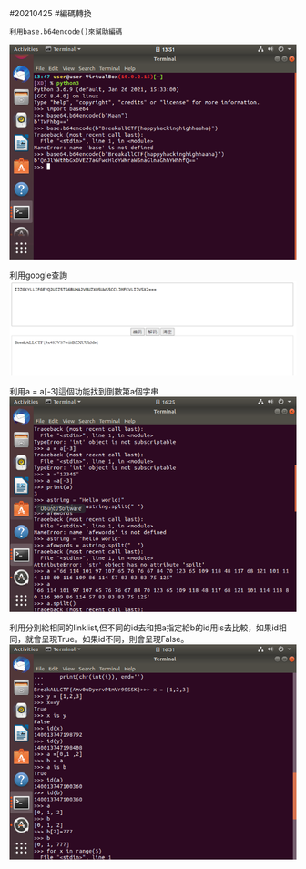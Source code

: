 #20210425
#編碼轉換
```python
利用base.b64encode()來幫助編碼
```
![](https://github.com/eason0802/python20210425/blob/main/177581471_170510651604869_3155092321060278138_n%20(1).png)

利用google查詢
![](https://github.com/eason0802/python20210425/blob/main/%E8%9E%A2%E5%B9%95%E6%93%B7%E5%8F%96%E7%95%AB%E9%9D%A2%202021-04-25%20171949.png)

利用a = a[-3]這個功能找到倒數第a個字串
![](https://github.com/eason0802/python20210425/blob/main/176098798_313426263531245_3058503104582763259_n.png)

利用分別給相同的linklist,但不同的id去和把a指定給b的id用is去比較，如果id相同，就會呈現True。如果id不同，則會呈現False。
![](https://github.com/eason0802/python20210425/blob/main/178072193_162147252552800_7752945067274588018_n.png)

